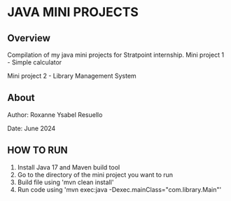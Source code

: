 # JAVA MINI PROJECTS

## Overview
Compilation of my java mini projects for Stratpoint internship.
Mini project 1 - Simple calculator

Mini project 2 - Library Management System


## About
Author: Roxanne Ysabel Resuello

Date: June 2024

## HOW TO RUN
1. Install Java 17 and Maven build tool
2. Go to the directory of the mini project you want to run
3. Build file using 'mvn clean install'
4. Run code using 'mvn exec:java -Dexec.mainClass="com.library.Main"'

